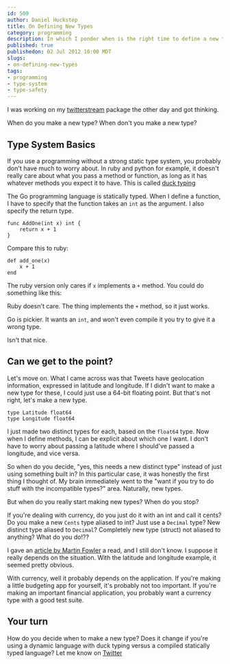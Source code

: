 ```yaml
--- 
id: 509
author: Daniel Huckstep
title: On Defining New Types
category: programming
description: In which I ponder when is the right time to define a new type in your program.
published: true
publishedon: 02 Jul 2012 10:00 MDT
slugs: 
- on-defining-new-types
tags: 
- programming
- type-system
- type-safety
---
```

I was working on my
[twitterstream](https://github.com/darkhelmet/twitterstream) package the
other day and got thinking.

When do you make a new type? When don't you make a new type?

## Type System Basics

If you use a programming without a strong static type system, you
probably don't have much to worry about. In ruby and python for example,
it doesn't really care about what you pass a method or function, as long
as it has whatever methods you expect it to have. This is called [duck
typing](http://en.wikipedia.org/wiki/Duck_typing)

The Go programming language is statically typed. When I define a
function, I have to specify that the function takes an `int` as the
argument. I also specify the return type.

    func AddOne(int x) int {
        return x + 1
    }

Compare this to ruby:

    def add_one(x)
        x + 1
    end

The ruby version only cares if `x` implements a `+` method. You could do
something like this:

<script src="https://gist.github.com/3001475.js?file=lol_ruby.rb"></script>

Ruby doesn't care. The thing implements the `+` method, so it just
works.

Go is pickier. It wants an `int`, and won't even compile it you try to
give it a wrong type.

<script src="https://gist.github.com/3001475.js?file=types.go"></script>

Isn't that nice.

## Can we get to the point?

Let's move on. What I came across was that Tweets have geolocation
information, expressed in latitude and longitude. If I didn't want to
make a new type for these, I could just use a 64-bit floating point. But
that's not right, let's make a new type.

    type Latitude float64
    type Longitude float64

I just made two distinct types for each, based on the `float64` type.
Now when I define methods, I can be explicit about which one I want. I
don't have to worry about passing a latitude where I should've passed a
longitude, and vice versa.

So when do you decide, "yes, this needs a new distinct type" instead of
just using something built in? In this particular case, it was honestly
the first thing I thought of. My brain immediately went to the "want if
you try to do stuff with the incompatible types?" area. Naturally, new
types.

But when do you really start making new types? When do you stop?

If you're dealing with currency, do you just do it with an int and call
it cents? Do you make a new `Cents` type aliased to int? Just use a
`Decimal` type? New distinct type aliased to `Decimal`? Completely new
type (struct) not aliased to anything? What do you do!??

I gave an [article by Martin
Fowler](http://www.martinfowler.com/ieeeSoftware/whenType.pdf) a read,
and I still don't know. I suppose it really depends on the situation.
With the latitude and longitude example, it seemed pretty obvious.

With currency, well it probably depends on the application. If you're
making a little budgeting app for yourself, it's probably not too
important. If you're making an important financial application, you
probably want a currency type with a good test suite.

## Your turn

How do you decide when to make a new type? Does it change if you're
using a dynamic language with duck typing versus a compiled statically
typed language? Let me know on
[Twitter](https://twitter.com/darkhelmetlive)